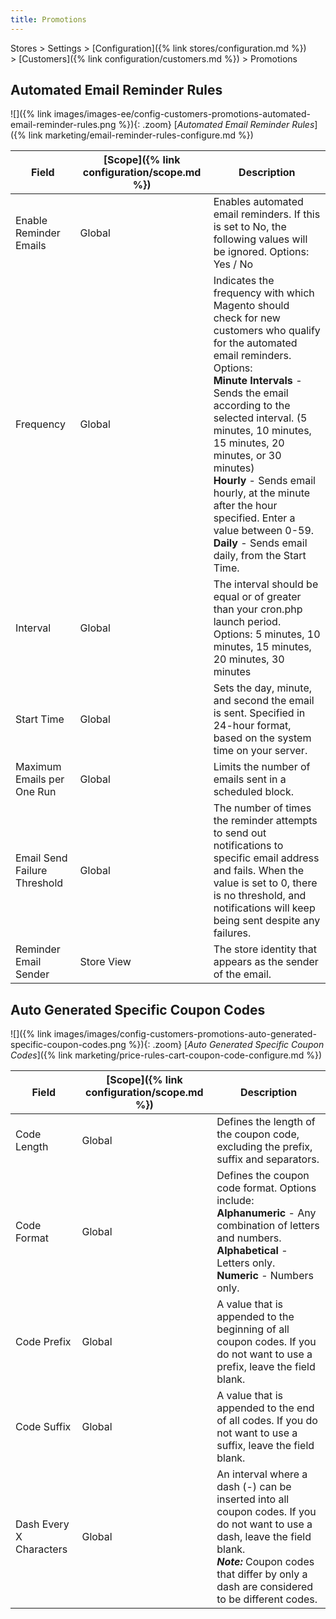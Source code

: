 ```yaml
---
title: Promotions
---
```


Stores > Settings > [Configuration]({% link stores/configuration.md %}) > [Customers]({% link configuration/customers.md %}) > Promotions

## <span class="heading-edition-ee">Automated Email Reminder Rules</span>

![]({% link images/images-ee/config-customers-promotions-automated-email-reminder-rules.png %}){: .zoom}
<span class="caption-edition-ee">[_Automated Email Reminder Rules_]({% link marketing/email-reminder-rules-configure.md %})</span>

|Field|[Scope]({% link configuration/scope.md %})|Description|
|--- |--- |--- |
|Enable Reminder Emails|Global|Enables automated email reminders. If this is set to No, the following values will be ignored. Options: Yes / No|
|Frequency|Global|Indicates the frequency with which Magento should check for new customers who qualify for the automated email reminders. Options: <br/>**Minute Intervals** - Sends the email according to the selected interval. (5 minutes, 10 minutes, 15 minutes, 20 minutes, or 30 minutes) <br/>**Hourly** - Sends email hourly, at the minute after the hour specified. Enter a value between 0-59. <br/>**Daily** - Sends email daily, from the Start Time.|
|Interval|Global|The interval should be equal or of greater than your cron.php launch period. Options: 5 minutes, 10 minutes, 15 minutes, 20 minutes, 30 minutes|
|Start Time|Global|Sets the day, minute, and second the email is sent. Specified in 24-hour format, based on the system time on your server.|
|Maximum Emails per One Run|Global|Limits the number of emails sent in a scheduled block.|
|Email Send Failure Threshold|Global|The number of times the reminder attempts to send out notifications to specific email address and fails. When the value is set to 0, there is no threshold, and notifications will keep being sent despite any failures.|
|Reminder Email Sender|Store View|The store identity that appears as the sender of the email.|

## Auto Generated Specific Coupon Codes

![]({% link images/images/config-customers-promotions-auto-generated-specific-coupon-codes.png %}){: .zoom}
[_Auto Generated Specific Coupon Codes_]({% link marketing/price-rules-cart-coupon-code-configure.md %})

|Field|[Scope]({% link configuration/scope.md %})|Description|
|--- |--- |--- |
|Code Length|Global|Defines the length of the coupon code, excluding the prefix, suffix and separators.|
|Code Format|Global|Defines the coupon code format. Options include: <br/>**Alphanumeric** - Any combination of letters and numbers. <br/>**Alphabetical** - Letters only. <br/>**Numeric** - Numbers only.|
|Code Prefix|Global|A value that is appended to the beginning of all  coupon codes. If you do not want to use a prefix, leave the field blank.|
|Code Suffix|Global|A value that is appended to the end of all codes. If you do not want to use a suffix, leave the field blank.|
|Dash Every X Characters|Global|An interval where a dash (-) can be inserted into all coupon codes. If you do not want to use a dash, leave the field blank. <br/>_**Note:**_ Coupon  codes that differ by only a dash are considered to be different codes.|
